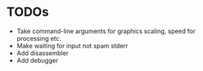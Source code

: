 # TODOs

* Take command-line arguments for graphics scaling, speed for processing etc.
* Make waiting for input not spam stderr
* Add disassembler
* Add debugger

